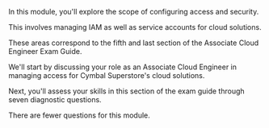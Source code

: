 In this module, you'll explore the scope of configuring access and security.

This involves managing IAM as well as service accounts for cloud solutions.

These areas correspond to the fifth and last section of the Associate Cloud Engineer Exam Guide.

We'll start by discussing your role as an Associate Cloud Engineer in managing access for Cymbal Superstore's cloud solutions.

Next, you'll assess your skills in this section of the exam guide through seven diagnostic questions.

There are fewer questions for this module.